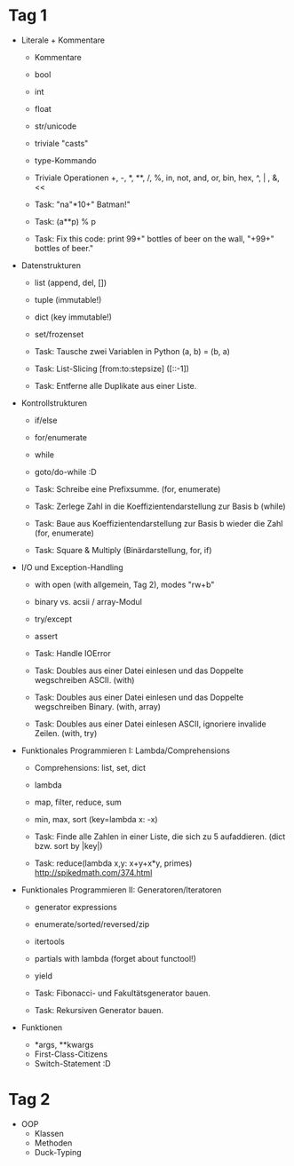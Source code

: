 Tag 1
=====

- Literale + Kommentare
  - Kommentare
  - bool
  - int
  - float
  - str/unicode
  - triviale "casts"
  - type-Kommando
  - Triviale Operationen +, -, *, **, /, %, in, not, and, or, bin, hex, ^, | , &, <<
  
  - Task: "na"*10+" Batman!"
  - Task: (a**p) % p
  - Task: Fix this code: print 99+" bottles of beer on the wall, "+99+" bottles of beer."
  
- Datenstrukturen
  - list  (append, del, [])
  - tuple (immutable!)
  - dict  (key immutable!)
  - set/frozenset
  
  - Task: Tausche zwei Variablen in Python (a, b) = (b, a)
  - Task: List-Slicing \[from:to:stepsize\] (\[::-1\])
  - Task: Entferne alle Duplikate aus einer Liste.

- Kontrollstrukturen
  - if/else
  - for/enumerate
  - while
  - goto/do-while :D

  - Task: Schreibe eine Prefixsumme. (for, enumerate)
  - Task: Zerlege Zahl in die Koeffizientendarstellung zur Basis b (while)
  - Task: Baue aus Koeffizientendarstellung zur Basis b wieder die Zahl (for, enumerate)
  - Task: Square & Multiply (Binärdarstellung, for, if)

- I/O und Exception-Handling
  - with open (with allgemein, Tag 2), modes "rw+b"
  - binary vs. acsii / array-Modul
  - try/except
  - assert  

  - Task: Handle IOError
  - Task: Doubles aus einer Datei einlesen und das Doppelte wegschreiben ASCII. (with)
  - Task: Doubles aus einer Datei einlesen und das Doppelte wegschreiben Binary. (with, array)
  - Task: Doubles aus einer Datei einlesen ASCII, ignoriere invalide Zeilen. (with, try)

- Funktionales Programmieren I: Lambda/Comprehensions

  - Comprehensions: list, set, dict
  - lambda 
  - map, filter, reduce, sum
  - min, max, sort (key=lambda x: -x)

  - Task: Finde alle Zahlen in einer Liste, die sich zu 5 aufaddieren. (dict bzw. sort by |key|)
  - Task: reduce(lambda x,y: x+y+x*y, primes) http://spikedmath.com/374.html

- Funktionales Programmieren II: Generatoren/Iteratoren
  - generator expressions
  - enumerate/sorted/reversed/zip
  - itertools
  - partials with lambda (forget about functool!)
  - yield
  
  - Task: Fibonacci- und Fakultätsgenerator bauen.
  - Task: Rekursiven Generator bauen.
  
- Funktionen
  - *args, **kwargs
  - First-Class-Citizens
  - Switch-Statement :D

Tag 2
=====

- OOP
  - Klassen
  - Methoden
  - Duck-Typing

